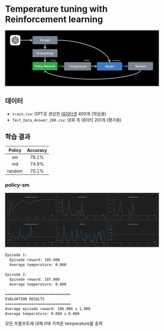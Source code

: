 # Temperature tuning with Reinforcement learning

![PPO 학습 과정](./ppo-overview.png)

## 데이터

- `train.csv`: GPT로 생성한 [데이터셋](/data/train.csv) 400개 (학습용)
- `Test_Data_Answer_200.csv`: 대회 측 데이터 201개 (평가용)

## 학습 결과

|Policy|Accuracy|
|:---:|:---:|
|sm|76.1%|
|md|74.9%|
|random|70.1%|

### policy-sm

![학습 과정](./training.png)

```text
Episode 1:
  Episode reward: 105.000
  Average temperature: 0.000

Episode 2:
  Episode reward: 107.000
  Average temperature: 0.000

==============================
EVALUATION RESULTS
==============================
Average episode reward: 106.000 ± 1.000
Average temperature: 0.000 ± 0.000
```

모든 프롬프트에 대해 0에 가까운 temperature를 출력
